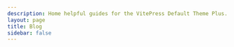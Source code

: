 ```yaml
---
description: Home helpful guides for the VitePress Default Theme Plus.
layout: page
title: Blog
sidebar: false
---
```

<VPLCollectionPage>
  <VPLCollectionPageTitle>
    <template #title>
      DAT BLOG
    </template>
    <template #lead>
      Refined and sophisticated content for the modern developer.
    </template>
  </VPLCollectionPageTitle>
  <VPLCollectionPageTags v-model="selectedTags" />
  <VPLCollectionItems :items="pages" :tags="selectedTags"/>
</VPLCollectionPage>

<script setup>
import {useCollection} from '@lando/vitepress-theme-default-plus';
import {VPLCollectionPage, VPLCollectionPageTags, VPLCollectionPageTitle, VPLCollectionItems} from '@lando/vitepress-theme-default-plus'

const {pages, selectedTags} = useCollection('post');
</script>
